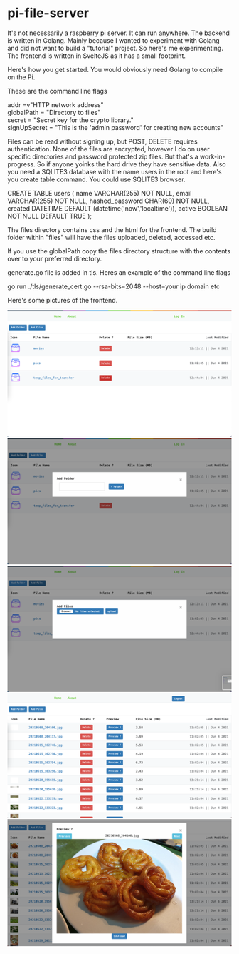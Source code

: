 # pi-file-server

It's not necessarily a raspberry pi server. It can run anywhere. The backend is written in Golang. Mainly because I wanted to experiment with Golang and did not want to build a "tutorial" project. So here's me experimenting. The frontend is written in SvelteJS as it has a small footprint.

Here's how you get started. You would obviously need Golang to compile on the Pi. 

These are the command line flags

addr =v"HTTP network address"\
globalPath = "Directory to files"\
secret = "Secret key for the crypto library."\
signUpSecret = "This is the 'admin password' for creating new accounts"

Files can be read without signing up, but POST, DELETE requires authentication. None of the files are encrypted, however I do on user specific directories and password protected zip files. But that's a work-in-progress. So if anyone yoinks the hard drive they have sensitive data. Also you need a SQLITE3 database with the name users in the root and here's you create table command. You could use SQLITE3 browser.

CREATE TABLE users (
    name VARCHAR(255) NOT NULL,
    email VARCHAR(255) NOT NULL,
    hashed_password CHAR(60) NOT NULL,
    created DATETIME DEFAULT (datetime('now','localtime')),
    active BOOLEAN NOT NULL DEFAULT TRUE
);

The files directory contains css and the html for the frontend. The build folder within "files" will have the files uploaded, deleted, accessed etc. 

If you use the globalPath copy the files directory structure with the contents over to your preferred directory. 

generate.go file is added in tls. Heres an example of the command line flags

go run ./tls/generate_cert.go --rsa-bits=2048 --host=your ip domain etc

Here's some pictures of the frontend.

![Frontend](./screenshots/frontend.png)
![Add Folder](./screenshots/addFolder.png)
![Add Files](./screenshots/addFiles.png)
![Files](./screenshots/files.png)
![Preview Files](./screenshots/preview.png)
